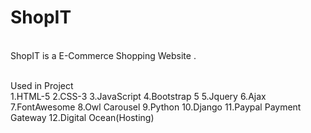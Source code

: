 # ShopIT

<br>ShopIT is a E-Commerce Shopping Website .</br>

<br>Used in Project</br>
1.HTML-5
2.CSS-3
3.JavaScript
4.Bootstrap 5
5.Jquery
6.Ajax
7.FontAwesome
8.Owl Carousel
9.Python
10.Django
11.Paypal Payment Gateway
12.Digital Ocean(Hosting)